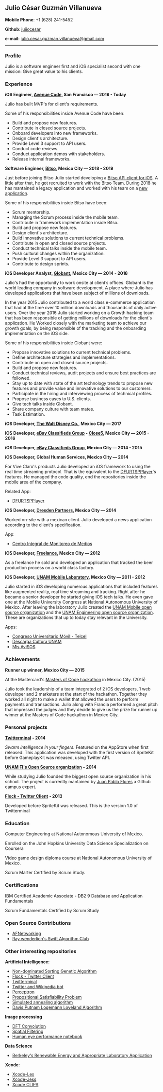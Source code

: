 ## Julio César Guzmán Villanueva

**Mobile Phone**: +1 (628) 241-5452

**Github**: [juiiocesar](http://github.com/juiiocesar)

**e-mail**: julio.cesar.guzman.villanueva@gmail.com

****

### Profile
Julio is a software engineer first and iOS specialist second with one mission: Give great value to his clients.

### Experience

**iOS Engineer, [Avenue Code](https://www.avenuecode.com), San Francisco — 2019 - Today** 

Julio has built MVP's for client's requirements. 

Some of his responsibilities inside Avenue Code have been:

- Build and propose new features.
- Contribute in closed source projects.
- Onboard developers into new frameworks.
- Design client's architecture.
- Provide Level 3 support to API users.
- Conduct code reviews.
- Conduct application demos with stakeholders.
- Release internal frameworks.

**Software Engineer, [Bitso](https://www.bitso.com/), Mexico City — 2018 - 2019**

Just before joining Bitso Julio started developing a [Bitso API client for iOS](https://github.com/JuIioCesar/Bitso). A little after that, he got recruited to work with the Bitso Team. During 2018 he has mantained a legacy application and worked with his team on a [new application](https://apps.apple.com/us/app/bitso/id1292836438). 

Some of his responsibilities inside Bitso have been:

- Scrum mentorship.
- Managing the Scrum process inside the mobile team. 
- Contribute in framework implementation inside Bitso.
- Build and propose new features.
- Design client's architecture.
- Build innovative solutions to current technical problems.
- Contribute in open and closed source projects.
- Conduct technical talks inside the mobile team.
- Push cultural changes within the organization.
- Provide Level 3 support to API users.
- Contribute to design sprints. 

**iOS Developer Analyst, [Globant](https://www.globant.com/), Mexico City — 2014 - 2018**

Julio's had the opportunity to work onsite at client’s offices. Globant is the world leading company in software development. A place where Julio has developed applications that have been subject of millions of downloads.

In the year 2015 Julio contributed to a world class e-commerce application that had at the time over 10 million downloads and thousands of daily active users. Over the year 2016 Julio started working on a Growth hacking team that has been responsible of getting millions of downloads for the client's application. He Worked closely with the marketing team to achieve our growth goals; by being responsible of the tracking and the onboarding implementation on the iOS side.  

Some of his responsibilities inside Globant were:

- Propose innovative solutions to current technical problems.
- Define architecture strategies and implementations.
- Contribute on open and closed source projects.
- Build and propose new features.
- Conduct technical reviews, audit projects and ensure best practices are followed.
- Stay up to date with state of the art technology trends to propose new features and provide value and innovative solutions to our customers.
- Participate in the hiring and interviewing process of technical profiles.
- Propose business cases to U.S. clients.
- Give tech talks inside Globant.
- Share company culture with team mates.
- Task Estimation.

**iOS Developer, [The Walt Disney Co.](http://www.disney.com), Mexico City — 2017**


**iOS Developer, [eBay Classifieds Group](https://www.ebayclassifiedsgroup.com) - [Close5](https://itunes.apple.com/us/app/close5-buy-sell-stuff-locally/id910559026?mt=8), Mexico City — 2015 - 2016**


**iOS Developer, [eBay Classifieds Group](https://www.ebayclassifiedsgroup.com), Mexico City — 2014 - 2015** 


**iOS Developer, Global Human Services, Mexico City — 2014**

For Vive Claro's products Julio developed an iOS framework to using the real time streaming protocol. That is the equivalent to the [DFURTSPPlayer](https://github.com/durfu/DFURTSPPlayer)'s features. He managed the code quality, end the repositories inside the mobile area of the company.

Related App: 

- [DFURTSPPlayer](https://github.com/durfu/DFURTSPPlayer)

**iOS Developer, [Dresden Partners](http://www.dresdenpartners.com), Mexico City — 2014**

Worked on-site with a mexican client. Julio developed a news application according to the client's specification.

App: 

- [Centro Integral de Monitoreo de Medios](https://itunes.apple.com/us/app/cimm/id844331719?mt=8)

**iOS Developer, [Freelance](http://julio.work), Mexico City — 2012**

As a freelance he sold and developed an application that tracked the beer production process on a world class factory.

**iOS Developer, [UNAM Mobile Laboratory](http://mobile.unam.mx), Mexico City — 2011 - 2012**

Julio started in iOS developing numerous applications that included features like augmented reality, real time streaming and tracking. Right after he became a senior developer he started giving iOS tech talks. He even gave one at the Mobile University Congress at National Autonomous University of Mexico. After leaving the laboratory Julio created the [UNAM Mobile open source organization](https://github.com/UNAMMobile) and the [UNAM Engineering open source organization](https://github.com/unamfi). These are organizations that up to today stay relevant in the University.

Apps:

- [Congreso Universitario Móvil - Telcel](https://itunes.apple.com/ru/app/congreso-universitario-movil/id716260362?l=en&mt=8)
- [Descarga Cultura UNAM](https://itunes.apple.com/mx/app/descarga-cultura-unam/id950397556?mt=8)
- [Mis AviSOS](https://apps.unam.mx/mis-avisos-2/)

### Achievements
**Runner up winner, Mexico City — 2015**

At the Mastercard's [Masters of Code hackathon](http://mastersofcode.com) in Mexico City. (2015)

Julio took the leadership of a team integrated of 2 iOS developers, 1 web developer and 2 marketers at the start of the hackathon. Together they worked all night to make a wallet that allowed the users to perform payments and transactions. Julio along with Francia performed a great pitch that impressed the judges and they decide to give us the prize for runner up winner at the Masters of Code hackathon in Mexico City. 

### Personal projects
[**Twitterminal**](https://itunes.apple.com/us/app/twitterminal/id788443372?mt=8) **- 2014**

_Swarm intelligence in your fingers._ Featured on the AppStore when first released. This application was developed with the first version of SpriteKit before GameplayKit was released, using Twitter API.

[**UNAM FI's Open Source organization**](https://github.com/unamfi) **- 2014**

While studying Julio founded the biggest open source organization in his school. The project is currently mantained by [Juan Pablo Flores](https://github.com/juanpflores/) a Github campus expert.    

[**Flock - Twitter Client**](https://itunes.apple.com/us/app/flock-twitter-client/id544536195?mt=8) **- 2013**

Developed before SpriteKit was released. This is the version 1.0 of Twitterminal

### Education
Computer Engineering at National Autonomous University of Mexico.

Enrolled on the John Hopkins University Data Science Specialization on Coursera

Video game design diploma course at National Autonomous University of Mexico.

Scrum Marter Certified by Scrum Study.

### Certifications 

IBM Certified Academic Associate - DB2 9 Database and Application Fundamentals

Scrum Fundamentals Certified by Scrum Study

### Open Source Contributions

- [AFNetworking](https://github.com/AFNetworking/AFNetworking)
- [Ray wenderlich's Swift Algorithm Club](https://github.com/raywenderlich/swift-algorithm-club)

### Other interesting repositories
**Artificial Intelligence:**
- [Non-dominated Sorting Genetic Algorithm](https://github.com/unamfi/NSGA-II)
- [Flock - Twitter Client](https://itunes.apple.com/us/app/flock-twitter-client/id544536195?mt=8)
- [Twitterminal](https://itunes.apple.com/us/app/twitterminal/id788443372?mt=8)
- [Twitter and Wikipedia bot](https://github.com/unamfi/Twitter-and-Wikipedia-bot)
- [Perceptron](https://github.com/unamfi/Perceptron)
- [Propositional Satisfiability Problem](https://github.com/unamfi/SAT)
- [Simulated annealing algorithm](https://github.com/unamfi/SA)
- [Davis Putnam Logemann Loveland Algorithm](https://github.com/unamfi/DPLL)

**Image processing**
- [DFT Convolution](https://github.com/unamfi/DFT-Convolution)
- [Spatial Filtering](https://github.com/unamfi/Spatial-Filtering)
- [Human eye performance notebook](https://github.com/unamfi/Human-eye-performance)

**Data Science**

- [Berkeley's Renewable Energy and Appropriate Laboratory Application](https://github.com/JuIioCesar/Renewable-Energy-and-Appropriate-Laboratory)

**Xcode:**
- [Xcode-Lex](https://github.com/unamfi/Xcode-Lex)
- [Xcode-Jess](https://github.com/unamfi/Xcode-Jess)
- [Xcode CLIPS](https://github.com/unamfi/Xcode-CLIPS)
